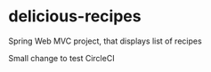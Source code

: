 # delicious-recipes
Spring Web MVC project, that displays list of recipes 

Small change to test CircleCI 
